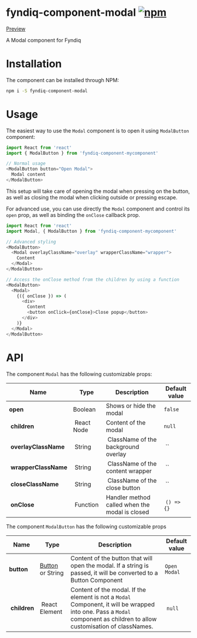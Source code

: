 # fyndiq-component-modal [![npm](https://img.shields.io/npm/v/fyndiq-component-modal.svg?maxAge=3600)](https://www.npmjs.com/package/fyndiq-component-modal)

[Preview](http://developers.fyndiq.com/fyndiq-ui/?selectedKind=Modal&selectedStory=default)

A Modal component for Fyndiq

# Installation

The component can be installed through NPM:

``` bash
npm i -S fyndiq-component-modal
```

# Usage

The easiest way to use the `Modal` component is to open it using `ModalButton` component:

``` js
import React from 'react'
import { ModalButton } from 'fyndiq-component-mycomponent'

// Normal usage
<ModalButton button="Open Modal">
  Modal content
</ModalButton>
```

This setup will take care of opening the modal when pressing on the button, as well as closing the modal when clicking outside or pressing escape.

For advanced use, you can use directly the `Modal` component and control its `open` prop, as well as binding the `onClose` callback prop.

``` js
import React from 'react'
import Modal, { ModalButton } from 'fyndiq-component-mycomponent'

// Advanced styling
<ModalButton>
  <Modal overlayClassName="overlay" wrapperClassName="wrapper">
    Content
  </Modal>
</ModalButton>

// Access the onClose method from the children by using a function
<ModalButton>
  <Modal>
    {({ onClose }) => (
      <div>
        Content
        <button onClick={onClose}>Close popup</button>
      </div>
    )}
  </Modal>
</ModalButton>

```

# API

The component `Modal` has the following customizable props:

| Name | Type | Description | Default value |
|---|---|---|---|
| **open** | Boolean | Shows or hide the modal | `false` |
| **children** | React Node | Content of the modal | `null` |
| **overlayClassName** | String | ClassName of the background overlay | `` |
| **wrapperClassName** | String | ClassName of the content wrapper | `` |
| **closeClassName** | String | ClassName of the close button | `` |
| **onClose** | Function | Handler method called when the modal is closed | `() => {}` |

The component `ModalButton` has the following customizable props

| Name | Type | Description | Default value | 
|---|---|---|---|
| **button** | [Button](../fyndiq-component-button/) or String | Content of the button that will open the modal. If a string is passed, it will be converted to a Button Component | `Open Modal` |
| **children** | React Element | Content of the modal. If the element is not a `Modal` Component, it will be wrapped into one. Pass a `Modal` component as children to allow customisation of classNames. | `null` |
